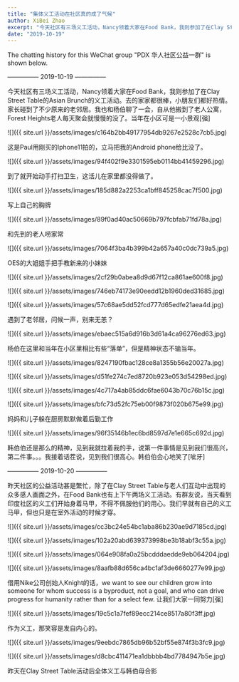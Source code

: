 ```yaml
---
title: "集体义工活动在社区真的成了气候"
author: XiBei Zhao
excerpt: "今天社区有三场义工活动，Nancy领着大家在Food Bank，我则参加了在Clay Street Table的Asian Brunch的义工活动。去的家家都很棒，小朋友们都好热情。借用Nike公司创始人Knight的话，we want to see our children grow into someone for whom success is a byproduct, not a goal, and who can drive progress for humanity rather than for a select few. 让我们大家一同努力！"
date: "2019-10-19"
---
```


The chatting history for this WeChat group "PDX 华人社区公益一群" is shown below.

—————  2019-10-19  —————

今天社区有三场义工活动，Nancy领着大家在Food Bank，我则参加了在Clay Street Table的Asian Brunch的义工活动。去的家家都很棒，小朋友们都好热情。家长碰到了不少原来的老邻居。我也和杨伯聊了一会，自从他搬到了老人公寓，Forest Heights老人每天聚会就慢慢的没了。当年在小区可是一小景观[强]

![]({{ site.url }}/assets/images/c164b2bb49177954db9267e2528c7cb5.jpg)

这是Paul用刚买的Iphone11拍的，立马把我的Android phone给比没了。

![]({{ site.url }}/assets/images/94f402f9e3301595eb0114bb41459296.jpg)

到了就开始动手打扫卫生，这活儿在家里都没得做了。

![]({{ site.url }}/assets/images/185d882a2253ca1bff845258cac7f500.jpg)

写上自己的胸牌

![]({{ site.url }}/assets/images/89f0ad40ac50669b797fcbfab71fd78a.jpg)

和先到的老人唠家常

![]({{ site.url }}/assets/images/7064f3ba4b399b42a657a40c0dc739a5.jpg)

OES的大姐姐手把手教新来的小妹妹

![]({{ site.url }}/assets/images/2cf29b0abea8d9d67f12ca861ae600f8.jpg)

![]({{ site.url }}/assets/images/746eb74173e90eedd12b1960ded31685.jpg)

![]({{ site.url }}/assets/images/57c68ae5dd52fcd777d65edfe21aea4d.jpg)

遇到了老邻居，问候一声，别来无恙？

![]({{ site.url }}/assets/images/ebaec515a6d916b3d61a4ca96276ed63.jpg)

杨伯在这里和当年在小区里相比有些“落单”，但是精神状态不输当年。

![]({{ site.url }}/assets/images/8247190fbac128ce8a1355b56e20027a.jpg)

![]({{ site.url }}/assets/images/d51fe274c7ed8720b923e053d54298ed.jpg)

![]({{ site.url }}/assets/images/4c717a4ab85ddc6fae6043b70c76b15c.jpg)

![]({{ site.url }}/assets/images/bfc73d52fc75eb00f9873f020b675e99.jpg)

妈妈和儿子躲在厨房默默做着后勤工作

![]({{ site.url }}/assets/images/96f35146b1ec6bd8597d7e1e665c692d.jpg)

韩伯伯还是那么的精神，见到我就拉着我的手，说第一件事情是见到我们很高兴，第二件事。。。我接着话茬说，见到我们很高心。韩伯伯会心地笑了[呲牙]

—————  2019-10-20  —————

昨天社区的公益活动甚是繁忙，除了在Clay Street Table与老人们互动中出现的众多感人画面之外，在Food Bank也有上下午两场义工活动。有群友说，当天看到印度社区的义工们开始身着马甲，不得不佩服他们的用心。我们早就有自己的义工马甲，但也只是在室外活动的时候才穿。

![]({{ site.url }}/assets/images/cc3bc24e54bc1aba86b230ae9d7185cd.jpg)

![]({{ site.url }}/assets/images/102a20abd639373998be3b18abf3c55a.jpg)

![]({{ site.url }}/assets/images/064e908fa0a25bcdddaedde9eb064204.jpg)

![]({{ site.url }}/assets/images/8aafb88d656ca4bc1af3de6660277e99.jpg)

借用Nike公司创始人Knight的话，we want to see our children grow into someone for whom success is a byproduct, not a goal, and who can drive progress for humanity rather than for a select few. 让我们大家一同努力[强]

![]({{ site.url }}/assets/images/19c5c1a7fef89ecc214ce8517a80f3ff.jpg)

作为义工，那笑容是发自内心的。

![]({{ site.url }}/assets/images/9eebdc7865db96b52bf55e874f3b3fc9.jpg)

![]({{ site.url }}/assets/images/d8cbc411471ea1dbbbb4bd7784947b5e.jpg)

昨天在Clay Street Table活动后全体义工与韩伯母合影
